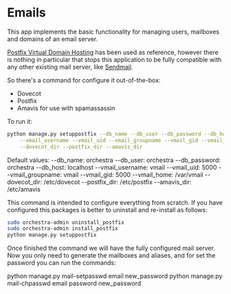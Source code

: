 Emails
======

This app implements the basic functionality for managing users, mailboxes and domains of
an email server.

[Postfix Virtual Domain Hosting](https://workaround.org/ispmail/wheezy) has been used
as reference, however there is nothing in particular that stops this application to be fully
compatible with any other existing mail server, like [Sendmail](http://en.wikipedia.org/wiki/Sendmail).

So there's a command for configure it out-of-the-box:

- Dovecot
- Postfix
- Amavis for use with spamassassin

To run it:
```bash
python manage.py setuppostfix --db_name --db_user --db_password --db_host \
    --vmail_username --vmail_uid --vmail_groupname --vmail_gid --vmail_home \
    --dovecot_dir --postfix_dir --amavis_dir
```
Default values:
--db_name: orchestra
--db_user: orchestra
--db_password: orchestra
--db_host: localhost
--vmail_username: vmail
--vmail_uid: 5000
--vmail_groupname: vmail
--vmail_gid: 5000
--vmail_home: /var/vmail
--dovecot_dir: /etc/dovecot
--postfix_dir: /etc/postfix
--amavis_dir: /etc/amavis

This command is intended to configure everything from scratch. If you have configured this packages
is better to uninstall and re-install as follows:
```bash
sudo orchestra-admin uninstall_postfix
sudo orchestra-admin install_postfix
python manage.py setuppostfix
```
Once finished the command we will have the fully configured mail server. Now you only need to generate the
mailboxes and aliases, and for set the password you can run the commands:

python manage.py mail-setpasswd email new_password
python manage.py mail-chpasswd  email password new_password

